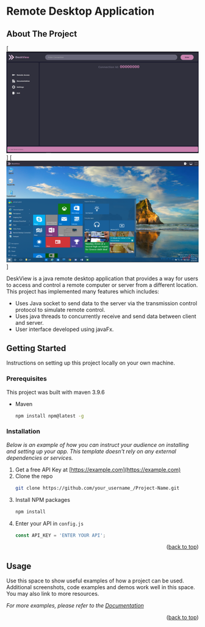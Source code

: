 # Remote Desktop Application 


<!-- ABOUT THE PROJECT -->
## About The Project

[![Product Name Screen Shot][product-screenshot1]]
[![Product Name Screen Shot][product-screenshot2]]


DeskView is a java remote desktop application that provides a way for users to access and control a remote computer or server from a different location. This project has implemented many features which includes: 
* Uses Java socket to send data to the server via the transmission control protocol to simulate remote control.
* Uses java threads to concurrently receive and send data between client and server.
* User interface developed using javaFx.




<!-- GETTING STARTED -->
## Getting Started

Instructions on setting up this project locally on your own machine.

### Prerequisites

This project was built with maven 3.9.6
* Maven
  ```sh
  npm install npm@latest -g
  ```

### Installation

_Below is an example of how you can instruct your audience on installing and setting up your app. This template doesn't rely on any external dependencies or services._

1. Get a free API Key at [https://example.com](https://example.com)
2. Clone the repo
   ```sh
   git clone https://github.com/your_username_/Project-Name.git
   ```
3. Install NPM packages
   ```sh
   npm install
   ```
4. Enter your API in `config.js`
   ```js
   const API_KEY = 'ENTER YOUR API';
   ```

<p align="right">(<a href="#readme-top">back to top</a>)</p>



<!-- USAGE EXAMPLES -->
## Usage

Use this space to show useful examples of how a project can be used. Additional screenshots, code examples and demos work well in this space. You may also link to more resources.

_For more examples, please refer to the [Documentation](https://example.com)_

<p align="right">(<a href="#readme-top">back to top</a>)</p>

[product-screenshot1]: images/image1.png
[product-screenshot2]: images/image2.png

